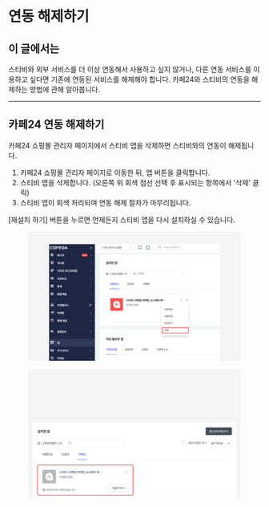 # 연동 해제하기

## 이 글에서는

스티비와 외부 서비스를 더 이상 연동해서 사용하고 싶지 않거나, 다른 연동 서비스를 이용하고 싶다면 기존에 연동된 서비스를 해제해야 합니다. 카페24와 스티비의 연동을 해제하는 방법에 관해 알아봅니다.

***

## 카페24 연동 해제하기 <a href="#id-24" id="id-24"></a>

카페24 쇼핑몰 관리자 페이지에서 스티비 앱을 삭제하면 스티비와의 연동이 해제됩니다.

1. 카페24 쇼핑몰 관리자 페이지로 이동한 뒤, 앱 버튼을 클릭합니다.
2. 스티비 앱을 삭제합니다. (오른쪽 위 회색 점선 선택 후 표시되는 항목에서 '삭제' 클릭)
3. 스티비 앱이 회색 처리되며 연동 해제 절차가 마무리됩니다.

\[재설치 하기] 버튼을 누르면 언제든지 스티비 앱을 다시 설치하실 수 있습니다.

<figure><img src="../../.gitbook/assets/카페24 연동 해제하기2.png" alt=""><figcaption></figcaption></figure>

<figure><img src="../../.gitbook/assets/카페24 연동 해제하기3.png" alt=""><figcaption></figcaption></figure>
